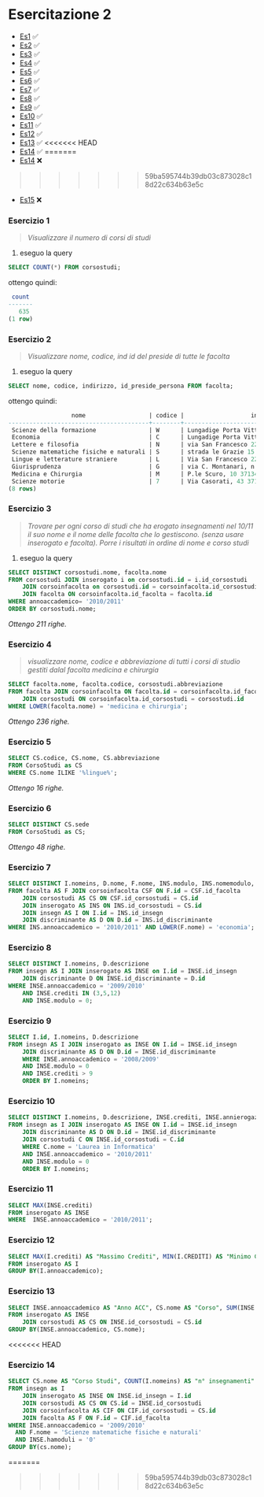 # Esercitazione 2

- [Es1](#esercizio-1) :white_check_mark:
- [Es2](#esercizio-2) :white_check_mark:
- [Es3](#esercizio-3) :white_check_mark:
- [Es4](#esercizio-4) :white_check_mark:
- [Es5](#esercizio-5) :white_check_mark:
- [Es6](#esercizio-6) :white_check_mark:
- [Es7](#esercizio-7) :white_check_mark:
- [Es8](#esercizio-8) :white_check_mark:
- [Es9](#esercizio-9) :white_check_mark:
- [Es10](#esercizio-10) :white_check_mark:
- [Es11](#esercizio-11) :white_check_mark:
- [Es12](#esercizio-12) :white_check_mark:
- [Es13](#esercizio-13) :white_check_mark:
<<<<<<< HEAD
- [Es14](#esercizio-14) :white_check_mark:
=======
- [Es14](#esercizio-14) :x:
>>>>>>> 59ba595744b39db03c873028c18d22c634b63e5c
- [Es15](#esercizio-15) :x:

### Esercizio 1
> _Visualizzare il numero di corsi di studi_

1) eseguo la query

```sql
SELECT COUNT(*) FROM corsostudi;
```

ottengo quindi:

```sql
 count
-------
   635
(1 row)
```


### Esercizio 2

> _Visualizzare nome, codice, ind id del preside di tutte le facolta_

1) eseguo la query

```sql
SELECT nome, codice, indirizzo, id_preside_persona FROM facolta;
```

ottengo quindi:

```sql
                  nome                  | codice |                   indirizzo                   | id_preside_persona
----------------------------------------+--------+-----------------------------------------------+--------------------
 Scienze della formazione               | W      | Lungadige Porta Vittoria 17 - 37129 Verona VR |                461
 Economia                               | C      | Lungadige Porta Vittoria, 41 - 37129 VERONA   |                297
 Lettere e filosofia                    | N      | via San Francesco 22 37129 Verona             |                734
 Scienze matematiche fisiche e naturali | S      | strada le Grazie 15 I-37134 Verona Italy      |                 87
 Lingue e letterature straniere         | L      | Via San Francesco 22 37129 Verona             |                880
 Giurisprudenza                         | G      | via C. Montanari, n.9 - 37100 Verona Italia   |                567
 Medicina e Chirurgia                   | M      | P.le Scuro, 10 37134 Verona                   |               1331
 Scienze motorie                        | 7      | Via Casorati, 43 37131 Verona                 |               1069
(8 rows)
```


### Esercizio 3

> _Trovare per ogni corso di studi che ha erogato insegnamenti nel 10/11 il suo nome e il nome delle facolta che lo gestiscono. (senza usare inserogato e facolta). Porre i risultati in ordine di nome e corso studi_

1) eseguo la query

```sql
SELECT DISTINCT corsostudi.nome, facolta.nome 
FROM corsostudi JOIN inserogato i on corsostudi.id = i.id_corsostudi 
    JOIN corsoinfacolta on corsostudi.id = corsoinfacolta.id_corsostudi
    JOIN facolta ON corsoinfacolta.id_facolta = facolta.id 
WHERE annoaccademico= '2010/2011' 
ORDER BY corsostudi.nome;
```

_Ottengo 211 righe._

### Esercizio 4

> _visualizzare nome, codice e abbreviazione di tutti i corsi di studio gestiti dalal facolta medicina e chirurgia_

```sql
SELECT facolta.nome, facolta.codice, corsostudi.abbreviazione
FROM facolta JOIN corsoinfacolta ON facolta.id = corsoinfacolta.id_facolta
    JOIN corsostudi ON corsoinfacolta.id_corsostudi = corsostudi.id
WHERE LOWER(facolta.nome) = 'medicina e chirurgia';
```

_Ottengo 236 righe._

### Esercizio 5

```sql
SELECT CS.codice, CS.nome, CS.abbreviazione
FROM CorsoStudi as CS
WHERE CS.nome ILIKE '%lingue%';
```

_Ottengo 16 righe._


### Esercizio 6

```sql
SELECT DISTINCT CS.sede
FROM CorsoStudi as CS;
```

_Ottengo 48 righe._

### Esercizio 7 

```sql
SELECT DISTINCT I.nomeins, D.nome, F.nome, INS.modulo, INS.nomemodulo, F.nome
FROM facolta AS F JOIN corsoinfacolta CSF ON F.id = CSF.id_facolta
    JOIN corsostudi AS CS ON CSF.id_corsostudi = CS.id
    JOIN inserogato AS INS ON INS.id_corsostudi = CS.id
    JOIN insegn AS I ON I.id = INS.id_insegn
    JOIN discriminante AS D ON D.id = INS.id_discriminante
WHERE INS.annoaccademico = '2010/2011' AND LOWER(F.nome) = 'economia';
```

### Esercizio 8

```sql
SELECT DISTINCT I.nomeins, D.descrizione
FROM insegn AS I JOIN inserogato AS INSE on I.id = INSE.id_insegn
    JOIN discriminante D ON INSE.id_discriminante = D.id
WHERE INSE.annoaccademico = '2009/2010'
    AND INSE.crediti IN (3,5,12)
    AND INSE.modulo = 0;
```

### Esercizio 9

```sql
SELECT I.id, I.nomeins, D.descrizione
FROM insegn AS I JOIN inserogato as INSE ON I.id = INSE.id_insegn
    JOIN discriminante AS D ON D.id = INSE.id_discriminante
    WHERE INSE.annoaccademico = '2008/2009'
    AND INSE.modulo = 0
    AND INSE.crediti > 9
    ORDER BY I.nomeins;
```

### Esercizio 10

```sql
SELECT DISTINCT I.nomeins, D.descrizione, INSE.crediti, INSE.annierogazione, INSE.modulo
FROM insegn as I JOIN inserogato AS INSE ON I.id = INSE.id_insegn
    JOIN discriminante AS D ON D.id = INSE.id_discriminante
    JOIN corsostudi C ON INSE.id_corsostudi = C.id
    WHERE C.nome = 'Laurea in Informatica'
    AND INSE.annoaccademico = '2010/2011'
    AND INSE.modulo = 0
    ORDER BY I.nomeins;
```

### Esercizio 11

```sql
SELECT MAX(INSE.crediti)
FROM inserogato AS INSE
WHERE  INSE.annoaccademico = '2010/2011';
```

### Esercizio 12

```sql
SELECT MAX(I.crediti) AS "Massimo Crediti", MIN(I.CREDITI) AS "Minimo Crediti"
FROM inserogato AS I
GROUP BY(I.annoaccademico);
```

### Esercizio 13

```sql
SELECT INSE.annoaccademico AS "Anno ACC", CS.nome AS "Corso", SUM(INSE.Crediti) AS "TOT Crediti", MIN(INSE.Crediti) AS "MIN Crediti", MAX(INSE.Crediti) AS "MAX Crediti"
FROM inserogato AS INSE
    JOIN corsostudi AS CS ON INSE.id_corsostudi = CS.id
GROUP BY(INSE.annoaccademico, CS.nome);
```
<<<<<<< HEAD
### Esercizio 14

```sql
SELECT CS.nome AS "Corso Studi", COUNT(I.nomeins) AS "n° insegnamenti"
FROM insegn as I
    JOIN inserogato AS INSE ON INSE.id_insegn = I.id
    JOIN corsostudi AS CS ON CS.id = INSE.id_corsostudi
    JOIN corsoinfacolta AS CIF ON CIF.id_corsostudi = CS.id
    JOIN facolta AS F ON F.id = CIF.id_facolta
WHERE INSE.annoaccademico = '2009/2010'
  AND F.nome = 'Scienze matematiche fisiche e naturali'
  AND INSE.hamoduli = '0'
GROUP BY(cs.nome);
```
=======
>>>>>>> 59ba595744b39db03c873028c18d22c634b63e5c

